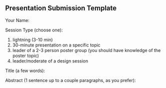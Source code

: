 ## Presentation Submission Template

Your Name: 

Session Type (choose one):  
1. lightning (3-10 min)
1. 30-minute presentation on a specific topic
1. leader of a 2-3 person poster group (you should have knowledge of the poster topic)
1. leader/moderate of a design session

Title (a few words): 

Abstract (1 sentence up to a couple paragraphs, as you prefer): 




